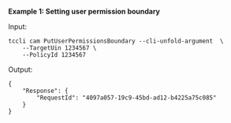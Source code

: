 **Example 1: Setting user permission boundary**



Input: 

```
tccli cam PutUserPermissionsBoundary --cli-unfold-argument  \
    --TargetUin 1234567 \
    --PolicyId 1234567
```

Output: 
```
{
    "Response": {
        "RequestId": "4097a057-19c9-45bd-ad12-b4225a75c085"
    }
}
```

